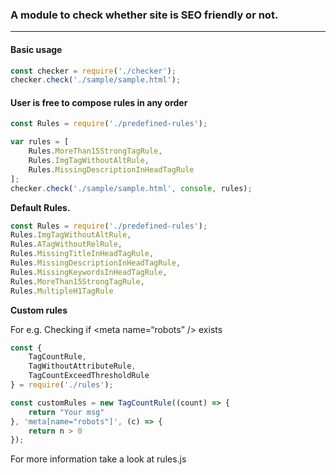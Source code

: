 ### A module to check whether site is SEO friendly or not.
---

#### Basic usage

```javascript
const checker = require('./checker');
checker.check('./sample/sample.html');
```

#### User is free to compose rules in any order

```javascript
const Rules = require('./predefined-rules');

var rules = [
	Rules.MoreThan15StrongTagRule,
	Rules.ImgTagWithoutAltRule,
	Rules.MissingDescriptionInHeadTagRule
];
checker.check('./sample/sample.html', console, rules);
```
**Default Rules.**

```javascript
const Rules = require('./predefined-rules');
Rules.ImgTagWithoutAltRule,
Rules.ATagWithoutRelRule,
Rules.MissingTitleInHeadTagRule,
Rules.MissingDescriptionInHeadTagRule,
Rules.MissingKeywordsInHeadTagRule,
Rules.MoreThan15StrongTagRule,
Rules.MultipleH1TagRule
```

**Custom rules**

For e.g. Checking if &lt;meta name=“robots” /&gt; exists

```javascript
const {
	TagCountRule,
	TagWithoutAttributeRule,
	TagCountExceedThresholdRule
} = require('./rules');

const customRules = new TagCountRule((count) => {
	return "Your msg"
}, 'meta[name="robots"]', (c) => {
	return n > 0
});
```
For more information take a look at rules.js
